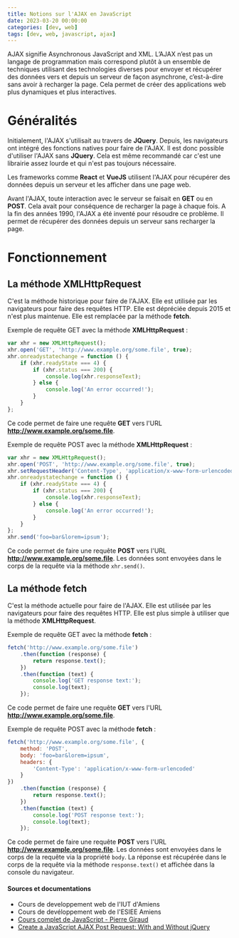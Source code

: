 ```yaml
---
title: Notions sur l'AJAX en JavaScript
date: 2023-03-20 00:00:00
categories: [dev, web]
tags: [dev, web, javascript, ajax]
---
```


AJAX signifie Asynchronous JavaScript and XML. L’AJAX n’est pas un langage de programmation mais correspond plutôt à un ensemble de techniques utilisant des technologies diverses pour envoyer et récupérer des données vers et depuis un serveur de façon asynchrone, c’est-à-dire sans avoir à recharger la page. Cela permet de créer des applications web plus dynamiques et plus interactives.

# Généralités

Initialement, l'AJAX s'utilisait au travers de **JQuery**. Depuis, les navigateurs ont intégré des fonctions natives pour faire de l'AJAX. Il est donc possible d'utiliser l'AJAX sans **JQuery**. Cela est même recommandé car c'est une librairie assez lourde et qui n'est pas toujours nécessaire. 

Les frameworks comme **React** et **VueJS** utilisent l'AJAX pour récupérer des données depuis un serveur et les afficher dans une page web.

Avant l'AJAX, toute interaction avec le serveur se faisait en **GET** ou en **POST**. Cela avait pour conséquence de recharger la page à chaque fois. A la fin des années 1990, l'AJAX a été inventé pour résoudre ce problème. Il permet de récupérer des données depuis un serveur sans recharger la page.

# Fonctionnement

## La méthode XMLHttpRequest

C'est la méthode historique pour faire de l'AJAX. Elle est utilisée par les navigateurs pour faire des requêtes HTTP. Elle est dépréciée depuis 2015 et n'est plus maintenue. Elle est remplacée par la méthode **fetch**. 

Exemple de requête GET avec la méthode **XMLHttpRequest** :

```js
var xhr = new XMLHttpRequest();
xhr.open('GET', 'http://www.example.org/some.file', true);
xhr.onreadystatechange = function () {
    if (xhr.readyState === 4) {
        if (xhr.status === 200) {
            console.log(xhr.responseText);
        } else {
            console.log('An error occurred!');
        }
    }
};
```

Ce code permet de faire une requête **GET** vers l'URL **http://www.example.org/some.file**.

Exemple de requête POST avec la méthode **XMLHttpRequest** :

```js
var xhr = new XMLHttpRequest();
xhr.open('POST', 'http://www.example.org/some.file', true);
xhr.setRequestHeader('Content-Type', 'application/x-www-form-urlencoded; charset=UTF-8');
xhr.onreadystatechange = function () {
    if (xhr.readyState === 4) {
        if (xhr.status === 200) {
            console.log(xhr.responseText);
        } else {
            console.log('An error occurred!');
        }
    }
};
xhr.send('foo=bar&lorem=ipsum');
```

Ce code permet de faire une requête **POST** vers l'URL **http://www.example.org/some.file**. Les données sont envoyées dans le corps de la requête via la méthode `xhr.send()`.

## La méthode fetch

C'est la méthode actuelle pour faire de l'AJAX. Elle est utilisée par les navigateurs pour faire des requêtes HTTP. Elle est plus simple à utiliser que la méthode **XMLHttpRequest**.

Exemple de requête GET avec la méthode **fetch** :

```js
fetch('http://www.example.org/some.file')
    .then(function (response) {
        return response.text();
    })
    .then(function (text) {
        console.log('GET response text:');
        console.log(text);
    });
```

Ce code permet de faire une requête **GET** vers l'URL **http://www.example.org/some.file**.

Exemple de requête POST avec la méthode **fetch** :

```js
fetch('http://www.example.org/some.file', {
    method: 'POST',
    body: 'foo=bar&lorem=ipsum',
    headers: {
        'Content-Type': 'application/x-www-form-urlencoded'
    }
})
    .then(function (response) {
        return response.text();
    })
    .then(function (text) {
        console.log('POST response text:');
        console.log(text);
    });
```

Ce code permet de faire une requête **POST** vers l'URL **http://www.example.org/some.file**. Les données sont envoyées dans le corps de la requête via la propriété `body`. La réponse est récupérée dans le corps de la requête via la méthode `response.text()` et affichée dans la console du navigateur.

#### Sources et documentations

- Cours de developpement web de l'IUT d'Amiens
- Cours de devéloppement web de l'ESIEE Amiens
- [Cours complet de JavaScript - Pierre Giraud](https://www.pierre-giraud.com/javascript-apprendre-coder-cours/)
- [Create a JavaScript AJAX Post Request: With and Without jQuery](https://code.tutsplus.com/articles/create-a-javascript-ajax-post-request-with-and-without-jquery--cms-39195)